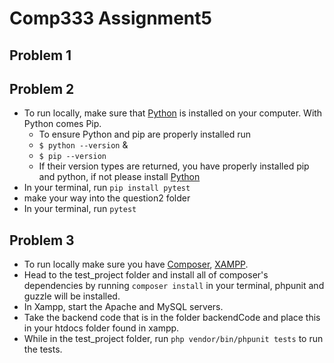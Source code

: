 # Comp333 Assignment5
## Problem 1

## Problem 2
  - To run locally, make sure that [Python](https://www.python.org/) is installed on your computer. With Python comes Pip.
      - To ensure Python and pip are properly installed run
      - `$ python --version` &
      - `$ pip --version`
      - If their version types are returned, you have properly installed pip and python, if not please install [Python](https://www.python.org/)
  - In your terminal, run `pip install pytest`
  - make your way into the question2 folder
  - In your terminal, run `pytest` 
## Problem 3
  - To run locally make sure you have [Composer](https://getcomposer.org/), [XAMPP](https://www.apachefriends.org/download.html).
  - Head to the test_project folder and install all of composer's dependencies by running `composer install` in your terminal, phpunit and guzzle will be installed.
  - In Xampp, start the Apache and MySQL servers.
  - Take the backend code that is in the folder backendCode and place this in your htdocs folder found in xampp. 
  - While in the test_project folder, run `php vendor/bin/phpunit tests` to run the tests. 
